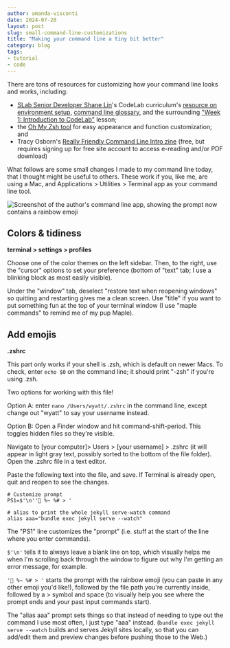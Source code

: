 ```yaml
---
author: amanda-visconti
date: 2024-07-20
layout: post
slug: small-command-line-customizations
title: "Making your command line a tiny bit better"
category: blog
tags:
- tutorial
- code
---
```


There are tons of resources for customizing how your command line looks and works, including:

* [SLab Senior Developer Shane Lin](/people/shane-lin)'s CodeLab curriculum's [resource on environment setup](https://github.com/scholarslab/CodeLab/blob/master/Week01/environment_setup.md), [command line glossary](https://github.com/scholarslab/CodeLab/blob/master/Week01/commandline.md), and the surrounding ["Week 1: Introduction to CodeLab"](https://github.com/scholarslab/CodeLab/tree/master/Week01) lesson;
* the [Oh My Zsh tool](https://ohmyz.sh/) for easy appearance and function customization; and
*  Tracy Osborn's [Really Friendly Command Line Intro zine](https://hellowebbooks.com/learn-command-line/) (free, but requires signing up for free site account to access e-reading and/or PDF download)

What follows are some small changes I made to my command line today, that I thought might be useful to others. These work if you, like me, are using a Mac, and Applications > Utilities > Terminal app as your command line tool.

![Screenshot of the author's command line app, showing the prompt now contains a rainbow emoji](https://github.com/scholarslab/scholarslab.org/blob/master/assets/post-media/2024-07-20_small-command-line-customizations.png)

## Colors & tidiness
**terminal > settings > profiles**

Choose one of the color themes on the left sidebar. Then, to the right, use the "cursor" options to set your preference (bottom of "text" tab; I use a blinking block as most easily visible). 

Under the "window" tab, deselect "restore text when reopening windows" so quitting and restarting gives me a clean screen. Use "title" if you want to put something fun at the top of your terminal window (I use "maple commands" to remind me of my pup Maple).

## Add emojis
**.zshrc**

This part only works if your shell is .zsh, which is default on newer Macs. To check, enter `echo $0` on the command line; it should print "-zsh" if you're using .zsh.

Two options for working with this file!

Option A: enter `nano /Users/wyatt/.zshrc` in the command line, except change out "wyatt" to say your username instead.

Option B: Open a Finder window and hit command-shift-period. This toggles hidden files so they're visible.

Navigate to [your computer]> Users > [your username] > .zshrc (it will appear in light gray text, possibly sorted to the bottom of the file folder). Open the .zshrc file in a text editor.

Paste the following text into the file, and save. If Terminal is already open, quit and reopen to see the changes.

```
# Customize prompt
PS1=$'\n''🌈 %~ %# > '

# alias to print the whole jekyll serve-watch command
alias aaa="bundle exec jekyll serve --watch"
```

The "PS1" line customizes the "prompt" (i.e. stuff at the start of the line where you enter commands). 

`$'\n'` tells it to always leave a blank line on top, which visually helps me when I'm scrolling back through the window to figure out why I'm getting an error message, for example. 

`'🌈 %~ %# > '` starts the prompt with the rainbow emoji (you can paste in any other emoji you'd like!), followed by the file path you're currently inside, followed by a > symbol and space (to visually help you see where the prompt ends and your past input commands start).

The "alias aaa" prompt sets things so that instead of needing to type out the command I use most often, I just type "aaa" instead. (`bundle exec jekyll serve --watch` builds and serves Jekyll sites locally, so that you can add/edit them and preview changes before pushing those to the Web.)
